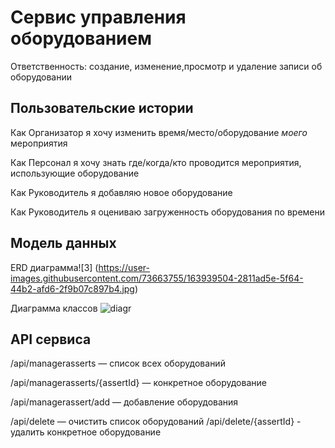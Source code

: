 # Сервис управления оборудованием

Ответственность: создание, изменение,просмотр и удаление записи об оборудовании

## Пользовательские истории

Как Организатор я хочу изменить время/место/оборудование _моего_ мероприятия

Как Персонал я хочу знать где/когда/кто проводится мероприятия, использующие оборудование

Как Руководитель я добавляю новое оборудование
 
Как Руководитель я оцениваю загруженность оборудования по времени 

## Модель данных
ERD диаграмма![3]
(https://user-images.githubusercontent.com/73663755/163939504-2811ad5e-5f64-44b2-afd6-2f9b07c897b4.jpg)


Диаграмма классов
![diagr](https://user-images.githubusercontent.com/73663755/163938651-088f032d-394e-483b-858d-81ed210b78e6.jpeg)


## API сервиса
/api/managerasserts — список всех оборудований

/api/managerasserts/{assertId} — конкретное оборудование

/api/managerassert/add — добавление оборудования

/api/delete — очистить список оборудований
/api/delete/{assertId} - удалить конкретное оборудование

